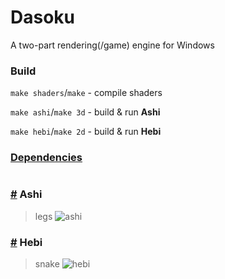 # Dasoku
A two-part rendering(/game) engine for Windows

### Build
`make shaders`/`make` - compile shaders

`make ashi`/`make 3d` - build & run **Ashi**

`make hebi`/`make 2d` - build & run **Hebi**

### [Dependencies](https://github.com/vrecusko/Dasoku/tree/master/.dependencies)

# 

### [#](https://github.com/vrecusko/Dasoku/tree/master/Ashi%20(3D)) Ashi
> legs
![ashi](https://i.imgur.com/dgX9GVo.png "Ashi")

### [#](https://github.com/vrecusko/Dasoku/tree/master/Hebi%20(2D)) Hebi
> snake
![hebi](https://i.imgur.com/TqOmi6L.png "Hebi")
